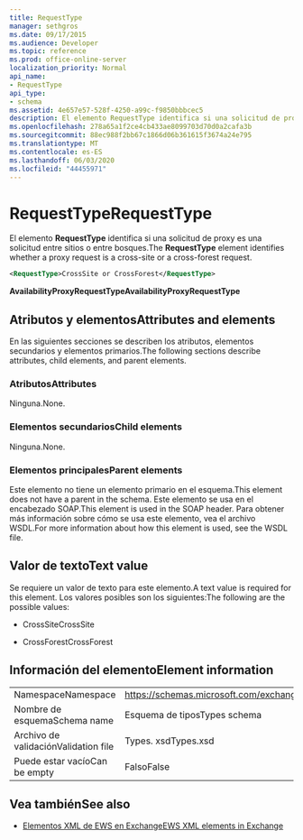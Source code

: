 ```yaml
---
title: RequestType
manager: sethgros
ms.date: 09/17/2015
ms.audience: Developer
ms.topic: reference
ms.prod: office-online-server
localization_priority: Normal
api_name:
- RequestType
api_type:
- schema
ms.assetid: 4e657e57-528f-4250-a99c-f9850bbbcec5
description: El elemento RequestType identifica si una solicitud de proxy es una solicitud entre sitios o entre bosques.
ms.openlocfilehash: 278a65a1f2ce4cb433ae8099703d70d0a2cafa3b
ms.sourcegitcommit: 88ec988f2bb67c1866d06b361615f3674a24e795
ms.translationtype: MT
ms.contentlocale: es-ES
ms.lasthandoff: 06/03/2020
ms.locfileid: "44455971"
---
```

# <a name="requesttype"></a><span data-ttu-id="70895-103">RequestType</span><span class="sxs-lookup"><span data-stu-id="70895-103">RequestType</span></span>

<span data-ttu-id="70895-104">El elemento **RequestType** identifica si una solicitud de proxy es una solicitud entre sitios o entre bosques.</span><span class="sxs-lookup"><span data-stu-id="70895-104">The **RequestType** element identifies whether a proxy request is a cross-site or a cross-forest request.</span></span> 
  
```xml
<RequestType>CrossSite or CrossForest</RequestType>
```

 <span data-ttu-id="70895-105">**AvailabilityProxyRequestType**</span><span class="sxs-lookup"><span data-stu-id="70895-105">**AvailabilityProxyRequestType**</span></span>
## <a name="attributes-and-elements"></a><span data-ttu-id="70895-106">Atributos y elementos</span><span class="sxs-lookup"><span data-stu-id="70895-106">Attributes and elements</span></span>

<span data-ttu-id="70895-107">En las siguientes secciones se describen los atributos, elementos secundarios y elementos primarios.</span><span class="sxs-lookup"><span data-stu-id="70895-107">The following sections describe attributes, child elements, and parent elements.</span></span>
  
### <a name="attributes"></a><span data-ttu-id="70895-108">Atributos</span><span class="sxs-lookup"><span data-stu-id="70895-108">Attributes</span></span>

<span data-ttu-id="70895-109">Ninguna.</span><span class="sxs-lookup"><span data-stu-id="70895-109">None.</span></span>
  
### <a name="child-elements"></a><span data-ttu-id="70895-110">Elementos secundarios</span><span class="sxs-lookup"><span data-stu-id="70895-110">Child elements</span></span>

<span data-ttu-id="70895-111">Ninguna.</span><span class="sxs-lookup"><span data-stu-id="70895-111">None.</span></span>
  
### <a name="parent-elements"></a><span data-ttu-id="70895-112">Elementos principales</span><span class="sxs-lookup"><span data-stu-id="70895-112">Parent elements</span></span>

<span data-ttu-id="70895-113">Este elemento no tiene un elemento primario en el esquema.</span><span class="sxs-lookup"><span data-stu-id="70895-113">This element does not have a parent in the schema.</span></span> <span data-ttu-id="70895-114">Este elemento se usa en el encabezado SOAP.</span><span class="sxs-lookup"><span data-stu-id="70895-114">This element is used in the SOAP header.</span></span> <span data-ttu-id="70895-115">Para obtener más información sobre cómo se usa este elemento, vea el archivo WSDL.</span><span class="sxs-lookup"><span data-stu-id="70895-115">For more information about how this element is used, see the WSDL file.</span></span>
  
## <a name="text-value"></a><span data-ttu-id="70895-116">Valor de texto</span><span class="sxs-lookup"><span data-stu-id="70895-116">Text value</span></span>

<span data-ttu-id="70895-117">Se requiere un valor de texto para este elemento.</span><span class="sxs-lookup"><span data-stu-id="70895-117">A text value is required for this element.</span></span> <span data-ttu-id="70895-118">Los valores posibles son los siguientes:</span><span class="sxs-lookup"><span data-stu-id="70895-118">The following are the possible values:</span></span>
  
- <span data-ttu-id="70895-119">CrossSite</span><span class="sxs-lookup"><span data-stu-id="70895-119">CrossSite</span></span>
    
- <span data-ttu-id="70895-120">CrossForest</span><span class="sxs-lookup"><span data-stu-id="70895-120">CrossForest</span></span>
    
## <a name="element-information"></a><span data-ttu-id="70895-121">Información del elemento</span><span class="sxs-lookup"><span data-stu-id="70895-121">Element information</span></span>

|||
|:-----|:-----|
|<span data-ttu-id="70895-122">Namespace</span><span class="sxs-lookup"><span data-stu-id="70895-122">Namespace</span></span>  <br/> |https://schemas.microsoft.com/exchange/services/2006/types  <br/> |
|<span data-ttu-id="70895-123">Nombre de esquema</span><span class="sxs-lookup"><span data-stu-id="70895-123">Schema name</span></span>  <br/> |<span data-ttu-id="70895-124">Esquema de tipos</span><span class="sxs-lookup"><span data-stu-id="70895-124">Types schema</span></span>  <br/> |
|<span data-ttu-id="70895-125">Archivo de validación</span><span class="sxs-lookup"><span data-stu-id="70895-125">Validation file</span></span>  <br/> |<span data-ttu-id="70895-126">Types. xsd</span><span class="sxs-lookup"><span data-stu-id="70895-126">Types.xsd</span></span>  <br/> |
|<span data-ttu-id="70895-127">Puede estar vacío</span><span class="sxs-lookup"><span data-stu-id="70895-127">Can be empty</span></span>  <br/> |<span data-ttu-id="70895-128">Falso</span><span class="sxs-lookup"><span data-stu-id="70895-128">False</span></span>  <br/> |
   
## <a name="see-also"></a><span data-ttu-id="70895-129">Vea también</span><span class="sxs-lookup"><span data-stu-id="70895-129">See also</span></span>



- [<span data-ttu-id="70895-130">Elementos XML de EWS en Exchange</span><span class="sxs-lookup"><span data-stu-id="70895-130">EWS XML elements in Exchange</span></span>](ews-xml-elements-in-exchange.md)

